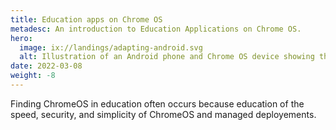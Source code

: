 ```yaml
---
title: Education apps on Chrome OS
metadesc: An introduction to Education Applications on Chrome OS.
hero:
  image: ix://landings/adapting-android.svg
  alt: Illustration of an Android phone and Chrome OS device showing the same application running on both.
date: 2022-03-08
weight: -8
---
```


Finding ChromeOS in education often occurs because education of the speed, security, and simplicity of ChromeOS and managed deployements.

